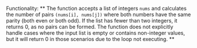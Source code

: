 Functionality: ** The function accepts a list of integers `nums` and calculates the number of pairs `(nums[i], nums[j])` where both numbers have the same parity (both even or both odd). If the list has fewer than two integers, it returns 0, as no pairs can be formed. The function does not explicitly handle cases where the input list is empty or contains non-integer values, but it will return 0 in those scenarios due to the loop not executing. **
